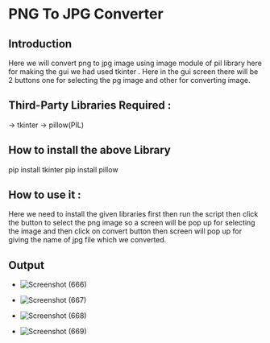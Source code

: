 # PNG To JPG Converter
## Introduction
Here we will convert png to jpg image using image module of pil library here for making the gui we had used tkinter . Here in the gui screen there will be 2 buttons one for selecting the pg image and other for converting image.
## Third-Party Libraries Required :
-> tkinter
-> pillow(PIL)

## How to install the above Library
pip install tkinter
pip install pillow


## How to use it :
Here we need to install the given libraries first then run the script then click the button to select the png image so a screen will be pop up for selecting the image and then click on convert button then screen  will pop up for giving the name of jpg file which we converted.

## Output
- ![Screenshot (666)](https://user-images.githubusercontent.com/71593494/124594146-17697e80-de7d-11eb-811e-3e9f691f5787.png)

- ![Screenshot (667)](https://user-images.githubusercontent.com/71593494/124594149-19334200-de7d-11eb-82a8-57b4550bd2e5.png)
- ![Screenshot (668)](https://user-images.githubusercontent.com/71593494/124594159-1c2e3280-de7d-11eb-97d0-02cbe8f86edf.png)
- ![Screenshot (669)](https://user-images.githubusercontent.com/71593494/124594166-1e908c80-de7d-11eb-9317-1e99655b0751.png)

